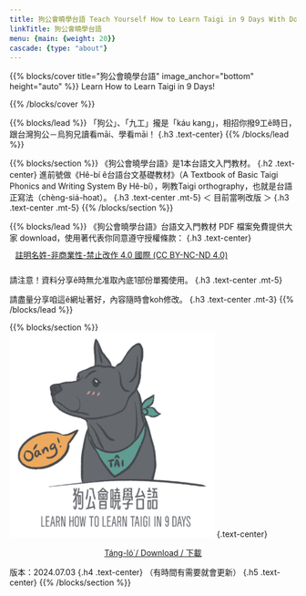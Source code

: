 ```yaml
---
title: 狗公會曉學台語 Teach Yourself How to Learn Taigi in 9 Days With Dogs
linkTitle: 狗公會曉學台語
menu: {main: {weight: 20}}
cascade: {type: "about"}
---
```


{{% blocks/cover title="狗公會曉學台語" image_anchor="bottom" height="auto" %}}
Learn How to Learn Taigi in 9 Days!
<!-- {.mt-5} -->
{{% /blocks/cover %}}

{{% blocks/lead %}}
「狗公」、「九工」攏是「káu kang」，相招你撥9工ê時日，跟台灣狗公－烏狗兄讀看māi、學看māi！
{.h3 .text-center}
{{% /blocks/lead %}}

{{% blocks/section %}}
《狗公會曉學台語》是1本台語文入門教材。
{.h2 .text-center}
進前號做《Hê-bí ê台語台文基礎教材》（A Textbook of Basic Taigi Phonics and Writing System By Hê-bí），咧教Taigi orthography，也就是台語正寫法（chèng-siá-hoat）。
{.h3 .text-center .mt-5}
＜ 目前當咧改版 ＞
{.h3 .text-center .mt-5}
{{% /blocks/section %}}

{{% blocks/lead %}}
《狗公會曉學台語》台語文入門教材 PDF 檔案免費提供大家 download，使用著代表你同意遵守授權條款：
{.h3 .text-center}
<a style="display:block; padding:10px" href="https://creativecommons.org/licenses/by-nc-nd/4.0/deed.zh-hant" target="_blank">
註明名姓-非商業性-禁止改作 4.0 國際 (CC BY-NC-ND 4.0)
</a>

請注意！資料分享ê時無允准取內底1部份單獨使用。
{.h3 .text-center .mt-5}

請盡量分享咱這ê網址著好，內容隨時會koh修改。
{.h3 .text-center .mt-3}
{{% /blocks/lead %}}

{{% blocks/section %}}
![kauchai_logo](/images/kauchai_logo.jpg)
{.text-center}

<div style="text-align: center">
<a class="btn btn-lg btn-primary me-3 mb-4" href="https://bit.ly/ohtaigi20240703" target="_blank">
  Táng-ló͘ / Download / 下載 <i class="fa-solid fa-file-arrow-down ms-2"></i>
</a>
</div>

版本：2024.07.03
{.h4 .text-center}
（有時間有需要就會更新）
{.h5 .text-center}
{{% /blocks/section %}}
